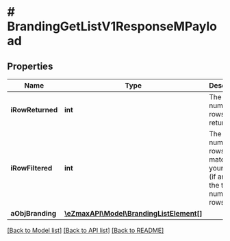 # # BrandingGetListV1ResponseMPayload

## Properties

Name | Type | Description | Notes
------------ | ------------- | ------------- | -------------
**iRowReturned** | **int** | The number of rows returned |
**iRowFiltered** | **int** | The number of rows matching your filters (if any) or the total number of rows |
**aObjBranding** | [**\eZmaxAPI\Model\BrandingListElement[]**](BrandingListElement.md) |  |

[[Back to Model list]](../../README.md#models) [[Back to API list]](../../README.md#endpoints) [[Back to README]](../../README.md)
